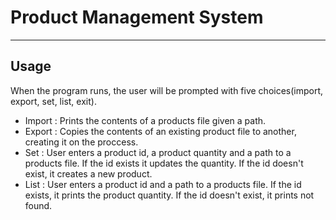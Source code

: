 # Product Management System

---

## Usage

When the program runs, the user will be prompted with five choices(import, export, set, list, exit).

- Import : Prints the contents of a products file given a path.
- Export : Copies the contents of an existing product file to another, creating it on the proccess.
- Set : User enters a product id, a product quantity and a path to a products file. If the id exists it updates the 
quantity. If the id doesn't exist, it creates a new product.
- List : User enters a product id and a path to a products file. If the id exists, it prints the product quantity.
 If the id doesn't exist, it prints not found.
